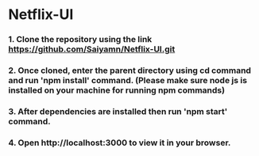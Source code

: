 # Netflix-UI


### 1. Clone the repository using the link https://github.com/Saiyamn/Netflix-UI.git

### 2. Once cloned, enter the parent directory using cd command and run 'npm install' command. (Please make sure node js is installed on your machine for running npm commands)

### 3. After dependencies are installed then run 'npm start' command.

### 4. Open http://localhost:3000 to view it in your browser.
